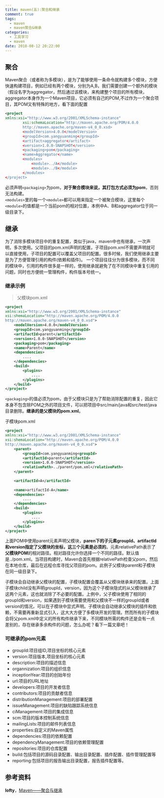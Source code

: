 ```yaml
---
title: maven(五):聚合和继承
comment: true
tags:
  - maven
  - maven聚合&继承
categories:
  - 工具学习
  - maven
date: 2018-08-12 20:22:00
---
```

## 聚合
Maven聚合（或者称为多模块），是为了能够使用一条命令就构建多个模块，方便快速构建项目，例如已经有两个模块，分别为A,B，我们需要创建一个额外的模块（假设名字为aggregator，然后通过该模块，来构建整个项目的所有模块，aggregator本身作为一个Maven项目，它必须有自己的POM,不过作为一个聚合项目，其POM又有特殊的地方，看下面的配置
<!--more-->
```xml
<project
xmlns:xsi="http://www.w3.org/2001/XMLSchema-instance"
        xsi:schemaLocation="http://maven.apache.org/POM/4.0.0
        http://maven.apache.org/maven-v4_0_0.xsd>
        <modelVersion>4.0.0</modelVersion>
        <groupId>com.yangyuanming</groupId>
        <artifact>aggregator</artifact>
        <version>1.0.0-SNAPSHOT</version>
        <packaging>pom</packaging>
        <name>Aggregator</name>
        <modules>
            <module>../A</module>
            <module>../B</module>
        </modules>
</project>
```
必须声明`<packaging>`为pom，**对于聚合模块来说，其打包方式必须为pom**，否则无法构建。  
`<modules>`里的每一个`<module>`都可以用来指定一个被聚合模块，这里每个`<module>`的值都是一个当前pom的相对位置，本例中A、B和aggregator位于同一级目录下。
## 继承
为了消除多模块项目中的重复配置，类似于java，maven中也有继承，一次声明，多次使用。父项目的pom.xml声明的配置，子项目pom.xml不需要声明就可以直接使用，子项目的配置可以覆盖父项目的配置。很多时候，我们使用继承主要是为了方便管理引用的构件(依赖和插件)。
一个项目往往分为很多模块，而不同的模块中，引用的构件很多是一样的，使用继承就避免了在不同模块中重复引用的问题，同时也方便统一管理构件，构件版本号统一。
### 继承示例
> 父模块pom.xml

```xml
<project
xmlns:xsi="http://www.w3.org/2001/XMLSchema-instance"
xsi:shemaLocation="http://maven.apache.org/POM/4.0.0
http://maven.apache.org/maven-v4_0_0.xsd">
    <modelVersion>4.0.0</modelVersion>
    <groupId>com.yangyuanming</groupId>
    <artifactId>parent</artifactId>
    <version>1.0.0-SNAPSHOT</version>
    <packaging>pom</packaging>
    <name>Parent</name>
    <dependencies>
        ....
    </dependencies>
    <build>
        <plugins>
            ....
        </plugins>
    </build>
</project>
```

`<packaging>`的值必须为pom，由于父模块只是为了帮助消除配置的重复，因此它本身不包含除POM之外的项目文件，可以把项目中src/main/java和src/test/java目录删除。**继承的是父模块的pom.xml**。

子模块pom.xml
```xml
<project   
xmlns:xsi="http://www.w3.org/2001/XMLSchema-instance"
xsi:shemaLocation="http://maven.apache.org/POM/4.0.0
http://maven.apache.org/maven-v4_0_0.xsd">
    <parent>
        <groupId>com.yangyuanming<groupId>
        <artifactId>parent</artifactId>
        <version>1.0.0-SNAPSHOT</version>
        <relativePath>../parent/pom.xml</relativePath>
    </parent>
    
    <artifactId>A</artifactId>
    
    <name>artifactId-A</name>
    <dependencies>
        ....
    </dependencies>
    <build>
        <plugins>
            ....
        </plugins>
    </build>
</project>
```
上面POM中使用parent元素声明父模块，**paren下的子元素groupId、artifactId和version指定了父模块的坐标，这三个元素是必须的**。元素relativePath表示了**父模块POM**的相对路径。相对路径允许你选择一个不同的路径。默认值是../pom.xml。当项目构建时，Maven会首先根据relativePath检查父pom，然后在本地仓库，最后在远程仓库寻找父项目的pom。此例子父模块parent和子模块在同一级目录下。  
    
子模块会自动继承父模块的配置，子模块配置会覆盖从父模块继承来的配置。上面子模块child没有声明groupId，version，因为这个子模块隐式的从父模块继承了这两个元素，这也就消除了不必要的配置。上例中，父子模块使用了相同的groupId和version，如果遇到子模块需要使用和父模块不一样的groupId或者version的情况，可以在子模块中显式声明。子模块会自动继承父模块的插件和依赖，不需要再重新显式引入，这大大方便了多模块开发的管理。然而所有的子模块会将父pom.xml中定义的所有构件继承下来，不同模块所需的构件还是会有一点差别的，存在继承多余构件的问题，怎么办呢？看下一篇文章吧！
### 可继承的pom元素
* groupId:项目组ID,项目坐标的核心元素
* version:项目版本,项目坐标的核心元素
* description:项目的描述信息
* organnization:项目的组织信息
* inceptionYear:项目的创始年份
* url:项目的URL地址
* developers:项目的开发者信息
* contributors:项目的贡献者信息
* distributionManagement:项目的部署配置
* issueManagement:项目的缺陷跟踪系统信息
* ciManagement:项目的集成信息
* scm:项目的版本控制系统信息
* mailingLists:项目的邮件列表信息
* properties:自定义的Maven属性
* dependencies:项目的依赖配置
* dependencyManagement:项目的依赖管理配置
* repositories:项目的仓库配置
* build:包括项目的源码目录配置、输出目录配置、插件配置、插件管理配置等
* reporting:包括项目的报告输出目录配置，报告插件配置等。

## 参考资料
**lofty**，[Maven——聚合与继承](https://www.cnblogs.com/wangwei-beijing/p/6535084.html)



